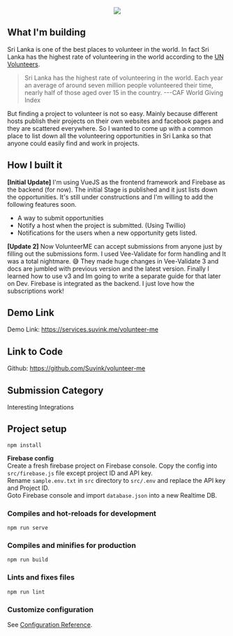 <center>
<img src="https://wizardly-visvesvaraya-500b32.netlify.com/img/logo-trans.767adaaa.png">
</center>

## What I'm building

Sri Lanka is one of the best places to volunteer in the world. In fact Sri Lanka has the highest rate of volunteering in the world according to the <a href="https://www.unv.org/Our-stories/Facilitating-dialogue-volunteerism-and-inclusion-Sri-Lanka">UN Volunteers</a>.

> Sri Lanka has the highest rate of volunteering in the world. Each year
> an average of around seven million people volunteered their time,
> nearly half of those aged over 15 in the country.
> ---CAF World Giving Index


But finding a project to volunteer is not so easy. Mainly because different hosts publish their projects on their own websites and facebook pages and they are scattered everywhere. So I wanted to come up with a common place to list down all the volunteering opportunities in Sri Lanka so that anyone could easily find and work in projects. 


## How I built it

**[Initial Update]**
I'm using VueJS as the frontend framework and Firebase as the backend (for now). The initial Stage is published and it just lists down the opportunities. It's still under constructions and I'm willing to add the following features soon.
- A way to submit opportunities
- Notify a host when the project is submitted. (Using Twillio)
- Notifications for the users when a new opportunity gets listed.

**[Update 2]**
Now VolunteerME can accept submissions from anyone just by filling out the submissions form. I used Vee-Validate for form handling and It was a total nightmare. 😅 They made huge changes in Vee-Validate 3 and docs are jumbled with previous version and the latest version. Finally I learned how to use v3 and Im going to write a separate guide for that later on Dev.
Firebase is integrated as the backend. I just love how the subscriptions work!


## Demo Link
 Demo Link: https://services.suvink.me/volunteer-me


## Link to Code
Github: https://github.com/Suvink/volunteer-me

## Submission Category
Interesting Integrations


## Project setup
```
npm install
```
**Firebase config**
<br>
Create a fresh firebase project on Firebase console. Copy the config into  `src/firebase.js` file except project ID and API key.<br>
Rename `sample.env.txt` in `src` directory to `src/.env` and replace the API key and Project ID. <br>
Goto Firebase console and import `database.json` into a new Realtime DB. <br>


### Compiles and hot-reloads for development
```
npm run serve
```

### Compiles and minifies for production
```
npm run build
```

### Lints and fixes files
```
npm run lint
```

### Customize configuration
See [Configuration Reference](https://cli.vuejs.org/config/).






